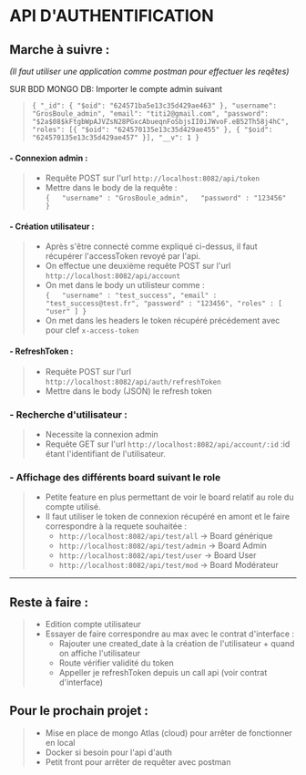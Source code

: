 # API D'AUTHENTIFICATION

## Marche à suivre :
*(Il faut utiliser une application comme postman pour effectuer les reqêtes)*

SUR BDD MONGO DB:
Importer le compte admin suivant 
>`{
    "_id": {
        "$oid": "624571ba5e13c35d429ae463"
    },
    "username": "GrosBoule_admin",
    "email": "titi2@gmail.com",
    "password": "$2a$08$kFtgbWpAJVZsN28PGxcAbueqnFoSbjsII0iJWvoF.eB52Th58j4hC",
    "roles": [{
        "$oid": "624570135e13c35d429ae455"
    }, {
        "$oid": "624570135e13c35d429ae457"
    }],
    "__v": 1
}`

#### - Connexion admin :
>- Requête POST sur l'url `http://localhost:8082/api/token`
>- Mettre dans le body de la requête :  
>`{  
    "username" : "GrosBoule_admin",  
    "password" : "123456"  
}`

#### - Création utilisateur :
>- Après s'être connecté comme expliqué ci-dessus, il faut récupérer l'accessToken revoyé par l'api.
>- On effectue une deuxième requête POST sur l'url `http://localhost:8082/api/account`
>- On met dans le body un utilisteur comme :  
>`
{  
  "username" : "test_success",
    "email" : "test_success@test.fr",
    "password" : "123456",
    "roles" : [
        "user"
    ]
}  
`
>- On met dans les headers le token récupéré précédement avec pour clef `x-access-token`

#### - RefreshToken :
>- Requête POST sur l'url `http://localhost:8082/api/auth/refreshToken`
>- Mettre dans le body (JSON) le refresh token

### - Recherche d'utilisateur :
>- Necessite la connexion admin
>- Requête GET sur l'url `http://localhost:8082/api/account/:id` :id étant l'identifiant de l'utilisateur.

### - Affichage des différents board suivant le role

>- Petite feature en plus permettant de voir le board relatif au role du compte utilisé.
>- Il faut utiliser le token de connexion récupéré en amont et le faire correspondre à la requete souhaitée :
>   - `http://localhost:8082/api/test/all` -> Board générique
>   - `http://localhost:8082/api/test/admin` -> Board Admin
>   - `http://localhost:8082/api/test/user` -> Board User
>   - `http://localhost:8082/api/test/mod` -> Board Modérateur

-----------------

## Reste à faire :

>- Edition compte utilisateur
>- Essayer de faire correspondre au max avec le contrat d'interface :
>   - Rajouter une created_date à la création de l'utilisateur + quand on affiche l'utilisateur
>   - Route vérifier validité du token
>   - Appeller je refreshToken depuis un call api (voir contrat d'interface)
>

## Pour le prochain projet :

>- Mise en place de mongo Atlas (cloud) pour arrêter de fonctionner en local
>- Docker si besoin pour l'api d'auth
>- Petit front pour arrêter de requêter avec postman
